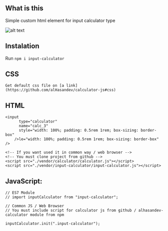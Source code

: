 ## What is this

Simple custom html element for input calculator type

![alt text](https://alhasandev.github.io/input-calculator/test/preview.png)

## Instalation

Run `npm i input-calculator`

## CSS

```
Get default css file on [a link](https://github.com/alHasandev/calculator-js#css)

```

## HTML

```
<input
      type="calculator"
      name="calc_3"
      style="width: 100%; padding: 0.5rem 1rem; box-sizing: border-box"
    />le="width: 100%; padding: 0.5rem 1rem; box-sizing: border-box"
/>

<!-- If you want used it in common way / web browser -->
<!-- You must clone project from github -->
<script src="./vendor/calculator/calculator.js"></script>
<script src="./vendor/input-calculator/input-calculator.js"></script>

```

## JavaScript:

```
// ES7 Module
// import inputCalculator from "input-calculator";

// Common JS / Web Browser
// You must include script for calculator js from github / alhasandev-calculator module from npm

inputCalculator.init(".input-calculator");

```
